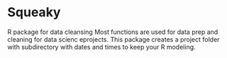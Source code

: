 # Squeaky
R package for data cleansing
Most functions are used for data prep and cleaning for data scienc eprojects. This package creates a project folder with subdirectory with dates and times to keep your R modeling. 
